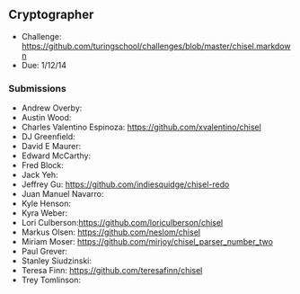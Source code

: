 ## Cryptographer

* Challenge: https://github.com/turingschool/challenges/blob/master/chisel.markdown
* Due: 1/12/14

### Submissions

* Andrew Overby:
* Austin Wood:
* Charles Valentino Espinoza: https://github.com/xvalentino/chisel
* DJ Greenfield:
* David E Maurer:
* Edward McCarthy:
* Fred Block:
* Jack Yeh:
* Jeffrey Gu: https://github.com/indiesquidge/chisel-redo
* Juan Manuel Navarro:
* Kyle Henson:
* Kyra Weber:
* Lori Culberson:https://github.com/loriculberson/chisel
* Markus Olsen: https://github.com/neslom/chisel
* Miriam Moser: https://github.com/mirjoy/chisel_parser_number_two
* Paul Grever:
* Stanley Siudzinski:
* Teresa Finn: https://github.com/teresafinn/chisel
* Trey Tomlinson:
